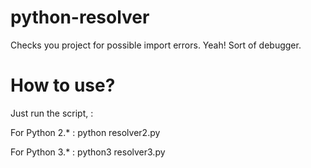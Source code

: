 # python-resolver
Checks you project for possible import errors.
Yeah! Sort of debugger.

# How to use?

Just run the script, : 

For Python 2.* : python resolver2.py

For Python 3.* : python3 resolver3.py
